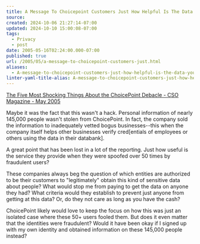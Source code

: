 ```yaml
---
title: A Message To Choicepoint Customers Just How Helpful Is The Data You Are Buying
source: 
created: 2024-10-06 21:27:14-07:00
updated: 2024-10-10 15:00:08-07:00
tags:
  - Privacy
  - post
date: 2005-05-16T02:24:00.000-07:00
published: true
url: /2005/05/a-message-to-choicepoint-customers-just.html
aliases:
  - A-message-to-choicepoint-customers-just-how-helpful-is-the-data-you-are-buying
linter-yaml-title-alias: A-message-to-choicepoint-customers-just-how-helpful-is-the-data-you-are-buying
---
```



[The Five Most Shocking Things About the ChoicePoint Debacle - CSO Magazine - May 2005](https://www.csoonline.com/read/050105/choicepoint.html "The Five Most Shocking Things About the ChoicePoint Debacle - CSO Magazine - May 2005")  
  
Maybe it was the fact that this wasn't a hack. Personal information of nearly 145,000 people wasn't stolen from ChoicePoint. In fact, the company sold the information to inadequately vetted bogus businesses--this when the company itself helps other businesses verify cred\[entials of employees or others using the data in their databank\].  
  
A great point that has been lost in a lot of the reporting. Just how useful is the service they provide when they were spoofed over 50 times by fraudulent users?  
  
These companies always beg the question of which entities are authorized to be their customers to "legitimately" obtain this kind of sensitive data about people? What would stop me from paying to get the data on anyone they had? What criteria would they establish to prevent just anyone from getting at this data? Or, do they not care as long as you have the cash?  
  
ChoicePoint likely would love to keep the focus on how this was just an isolated case where these 50+ users fooled them. But does it even matter that the identities were fraudulent? Would it have been okay if I signed up with my own identity and obtained information on these 145,000 people instead?